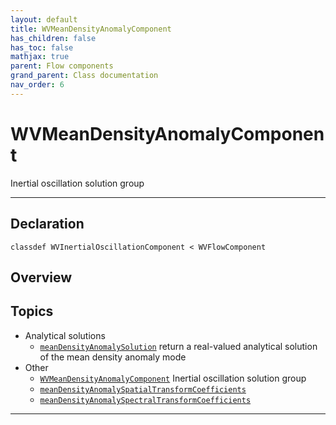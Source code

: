 ```yaml
---
layout: default
title: WVMeanDensityAnomalyComponent
has_children: false
has_toc: false
mathjax: true
parent: Flow components
grand_parent: Class documentation
nav_order: 6
---
```


#  WVMeanDensityAnomalyComponent

Inertial oscillation solution group


---

## Declaration

<div class="language-matlab highlighter-rouge"><div class="highlight"><pre class="highlight"><code>classdef WVInertialOscillationComponent < WVFlowComponent</code></pre></div></div>

## Overview
 
  


## Topics
+ Analytical solutions
  + [`meanDensityAnomalySolution`](/classes/flow-components/wvmeandensityanomalycomponent/meandensityanomalysolution.html) return a real-valued analytical solution of the mean density anomaly mode
+ Other
  + [`WVMeanDensityAnomalyComponent`](/classes/flow-components/wvmeandensityanomalycomponent/wvmeandensityanomalycomponent.html) Inertial oscillation solution group
  + [`meanDensityAnomalySpatialTransformCoefficients`](/classes/flow-components/wvmeandensityanomalycomponent/meandensityanomalyspatialtransformcoefficients.html) 
  + [`meanDensityAnomalySpectralTransformCoefficients`](/classes/flow-components/wvmeandensityanomalycomponent/meandensityanomalyspectraltransformcoefficients.html) 


---